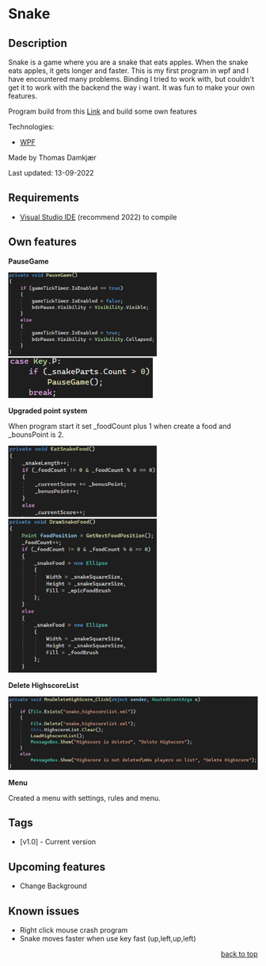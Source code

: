 # Snake

## Description

Snake is a game where you are a snake that eats apples.
When the snake eats apples, it gets longer and faster. This is my first program in wpf and I have encountered many problems. Binding I tried to work with, but couldn't get it to work with the backend the way i want. It was fun to make your own features.

Program build from this <a href="https://www.wpf-tutorial.com/creating-game-snakewpf/introduction/" target="_blank">Link</a> and build some own features

Technologies: 
* <a href="https://docs.microsoft.com/en-us/visualstudio/designers/getting-started-with-wpf?view=vs-2022" target="_blank">WPF</a>

Made by Thomas Damkjær

Last updated: 13-09-2022

## Requirements

* <a href="https://visualstudio.microsoft.com/vs/" target="_blank">Visual Studio IDE</a> (recommend 2022) to compile

## Own features

**PauseGame**

<img src="PicReadme\PauseGame.JPG" style="display: inline-block; margin: 0 auto; max-width: 300px">
<img src="PicReadme\PauseGameKey.jpg" style="max-width: 300px">

**Upgraded point system**

When program start it set _foodCount plus 1 when create a food and _bounsPoint is 2.

<img src="PicReadme\EatSnakeFood.jpg" style="display: inline-block; margin: 0 auto; max-width: 300px"> 
<img src="PicReadme\CreateFood.JPG" style="max-width: 300px">

**Delete HighscoreList**

<img src="PicReadme\DeleteHs.jpg">

**Menu**

Created a menu with settings, rules and menu.

## Tags

* [v1.0] - Current version

## Upcoming features

* Change Background

## Known issues

* Right click mouse crash program
* Snake moves faster when use key fast (up,left,up,left) 
<p align="right"><a href="#readme-top">back to top</a></p>
